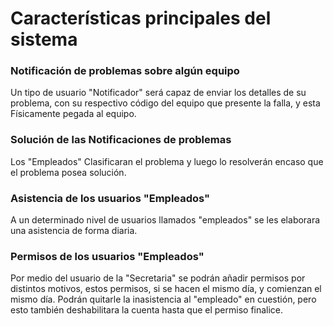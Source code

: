 # Características principales del sistema


### Notificación de problemas sobre algún equipo

  Un tipo de usuario "Notificador" será capaz de enviar los detalles de su problema, con su respectivo código del equipo que presente la falla, y esta Físicamente pegada al equipo.

### Solución de las Notificaciones de problemas

  Los "Empleados" Clasificaran el problema y luego lo resolverán encaso que el problema posea solución.

### Asistencia de los usuarios "Empleados"

  A un determinado nivel de usuarios llamados "empleados" se les elaborara una asistencia de forma diaria.
  
  
### Permisos de los usuarios "Empleados"
  Por medio del usuario de la "Secretaria" se podrán añadir permisos por distintos motivos, estos permisos, si se hacen el mismo día, y comienzan el mismo día. Podrán quitarle la inasistencia al "empleado" en cuestión, pero esto también deshabilitara la cuenta hasta que el permiso finalice.
